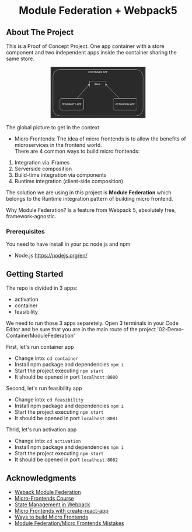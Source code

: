 <!-- PROJECT TITLE -->
<br />
<div align="center">
  <h1 align="center">Module Federation + Webpack5</h1>
</div>

<!-- ABOUT THE PROJECT -->
## About The Project

This is a Proof of Concept Project. One app container with a store component and two independent apps inside the container sharing the same store. 

<div align="center">
  <a href="https://github.com/othneildrew/Best-README-Template">
    <img src="architecture-view.png" alt="Logo" width="260" height="140">
  </a>
</div>

The global picture to get in the context

- Micro Frontends: The idea of micro frontends is to allow the benefits of microservices in the frontend world.
<br>There are 4 common ways to build micro frontends:
1. Integration via iFrames
2. Serverside composition
3. Build-time integration via components
4. Runtime integration (client-side composition)

The solution we are using in this project is <b>Module Federation</b> which belongs to the Runtime integration pattern of building micro frontend.

Why Module Federation? Is a feature from Webpack 5, absolutely free, framework-agnostic. 


<!-- GETTING STARTED -->
### Prerequisites

You need to have install in your pc node.js and npm
* Node.js https://nodejs.org/en/


## Getting Started

The repo is divided in 3 apps:
* activation
* container
* feasibility

We need to run those 3 apps separetely. Open 3 terminals in your Code Editor and be sure that you are in the main route of the project '02-Demo-ContainerModuleFederation'

First, let's run container app
- Change into: ``` cd container ```
- Install npm package and dependencies ``` npm i ```
- Start the project executing  ``` npm start ```
- It should be opened in port ```localhost:8080 ```

Second, let's run feasibility app
- Change into: ``` cd feasibility ```
- Install npm package and dependencies ``` npm i ```
- Start the project executing  ``` npm start ```
- It should be opened in port ```localhost:8081 ```

Thrid, let's run activation app 
- Change into: ``` cd activation ```
- Install npm package and dependencies ``` npm i ```
- Start the project executing  ``` npm start ```
- It should be opened in port ```localhost:8082 ```

<!-- ACKNOWLEDGMENTS -->
## Acknowledgments

* [Weback Module Federation](https://webpack.js.org/concepts/module-federation/)
* [Micro-Frontends Course](https://www.youtube.com/watch?v=lKKsjpH09dU)
* [State Management in Webpack](https://www.youtube.com/watch?v=njXeMeAu4Sg)
* [Micro Frontends with create-react-app](https://medium.com/nerd-for-tech/micro-front-ends-hands-on-project-63bd3327e162)
* [Ways to build Micro Frontends](https://codeburst.io/4-practical-ways-to-build-micro-frontends-4dc4f0b8a921)
* [Module Federation/Micro Frontends Mistakes](https://www.youtube.com/watch?v=0WIFW3s2fDM)

[React.js]: https://img.shields.io/badge/React-20232A?style=for-the-badge&logo=react&logoColor=61DAFB
